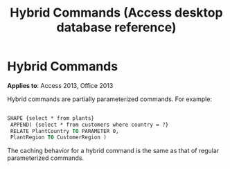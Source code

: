 ﻿---
title: Hybrid Commands (Access desktop database reference)
TOCTitle: Hybrid Commands
ms:assetid: 55654274-0494-349f-820d-92108284449d
ms:mtpsurl: https://msdn.microsoft.com/library/JJ249286(v=office.15)
ms:contentKeyID: 48544929
ms.date: 09/18/2015
mtps_version: v=office.15
---

# Hybrid Commands


**Applies to**: Access 2013, Office 2013

Hybrid commands are partially parameterized commands. For example:

```vb 
 
SHAPE {select * from plants} 
 APPEND( {select * from customers where country = ?} 
 RELATE PlantCountry TO PARAMETER 0, 
 PlantRegion TO CustomerRegion ) 
```

The caching behavior for a hybrid command is the same as that of regular parameterized commands.

